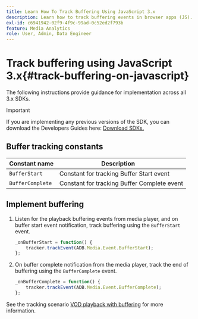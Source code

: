 ```yaml
---
title: Learn How To Track Buffering Using JavaScript 3.x
description: Learn how to track buffering events in browser apps (JS).
exl-id: c6941942-02f9-4f9c-99ad-0c52ed2f793b
feature: Media Analytics
role: User, Admin, Data Engineer
---
```

# Track buffering using JavaScript 3.x{#track-buffering-on-javascript}

The following instructions provide guidance for implementation across all 3.x SDKs. 

>[!IMPORTANT]
>
>If you are implementing any previous versions of the SDK, you can download the Developers Guides here: [Download SDKs.](/help/getting-started/download-sdks.md)

## Buffer tracking constants

|  Constant name  | Description&nbsp;&nbsp;&nbsp;&nbsp;  |
|---|---|
|  `BufferStart`  | Constant for tracking Buffer Start event  |
|  `BufferComplete`  | Constant for tracking Buffer Complete event  |

## Implement buffering

1. Listen for the playback buffering events from media player, and on buffer start event notification, track buffering using the `BufferStart` event.

   ```js
   _onBufferStart = function() {
       tracker.trackEvent(ADB.Media.Event.BufferStart);
   };
   ```

1. On buffer complete notification from the media player, track the end of buffering using the `BufferComplete` event.

   ```js
   _onBufferComplete = function() {
       tracker.trackEvent(ADB.Media.Event.BufferComplete);
   };
   ```

See the tracking scenario [VOD playback with buffering](/help/use-cases/tracking-scenarios/vod-buffering.md) for more information.
